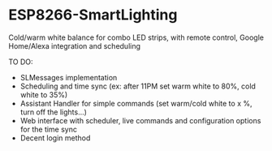 # ESP8266-SmartLighting
Cold/warm white balance for combo LED strips, with remote control, Google Home/Alexa integration and scheduling

TO DO:
- SLMessages implementation
- Scheduling and time sync (ex: after 11PM set warm white to 80%, cold white to 35%)
- Assistant Handler for simple commands (set warm/cold white to x %, turn off the lights...)
- Web interface with scheduler, live commands and configuration options for the time sync
- Decent login method
